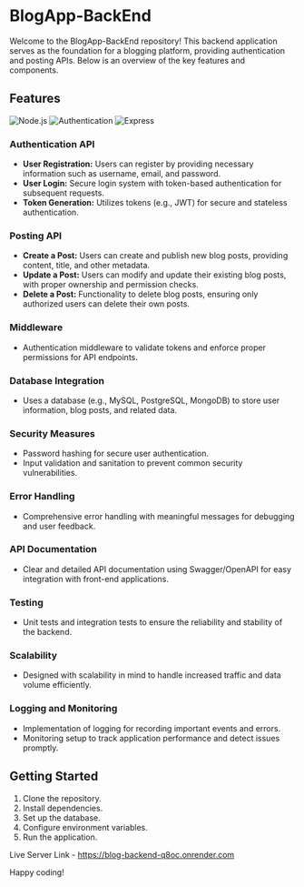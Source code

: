 # BlogApp-BackEnd

Welcome to the BlogApp-BackEnd repository! This backend application serves as the foundation for a blogging platform, providing authentication and posting APIs. Below is an overview of the key features and components.


## Features
![Node.js](https://img.shields.io/badge/Node.js-43853D?style=for-the-badge&logo=node.js&logoColor=white)
![Authentication](https://img.shields.io/badge/Authentication-4E2A85?style=for-the-badge)
![Express](https://img.shields.io/badge/Express.js-000000?style=for-the-badge&logo=express&logoColor=white)



### Authentication API

- **User Registration:** Users can register by providing necessary information such as username, email, and password.
- **User Login:** Secure login system with token-based authentication for subsequent requests.
- **Token Generation:** Utilizes tokens (e.g., JWT) for secure and stateless authentication.

### Posting API

- **Create a Post:** Users can create and publish new blog posts, providing content, title, and other metadata.
- **Update a Post:** Users can modify and update their existing blog posts, with proper ownership and permission checks.
- **Delete a Post:** Functionality to delete blog posts, ensuring only authorized users can delete their own posts.

### Middleware

- Authentication middleware to validate tokens and enforce proper permissions for API endpoints.

### Database Integration

- Uses a database (e.g., MySQL, PostgreSQL, MongoDB) to store user information, blog posts, and related data.

### Security Measures

- Password hashing for secure user authentication.
- Input validation and sanitation to prevent common security vulnerabilities.

### Error Handling

- Comprehensive error handling with meaningful messages for debugging and user feedback.

### API Documentation

- Clear and detailed API documentation using Swagger/OpenAPI for easy integration with front-end applications.

### Testing

- Unit tests and integration tests to ensure the reliability and stability of the backend.

### Scalability

- Designed with scalability in mind to handle increased traffic and data volume efficiently.

### Logging and Monitoring

- Implementation of logging for recording important events and errors.
- Monitoring setup to track application performance and detect issues promptly.

## Getting Started

1. Clone the repository.
2. Install dependencies.
3. Set up the database.
4. Configure environment variables.
5. Run the application.

Live Server Link - https://blog-backend-q8oc.onrender.com

Happy coding!
